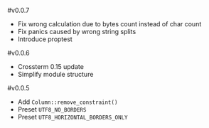 #v0.0.7
- Fix wrong calculation due to bytes count instead of char count
- Fix panics caused by wrong string splits
- Introduce proptest

#v0.0.6
- Crossterm 0.15 update
- Simplify module structure

#v0.0.5

- Add `Column::remove_constraint()`
- Preset `UTF8_NO_BORDERS`
- Preset `UTF8_HORIZONTAL_BORDERS_ONLY`

